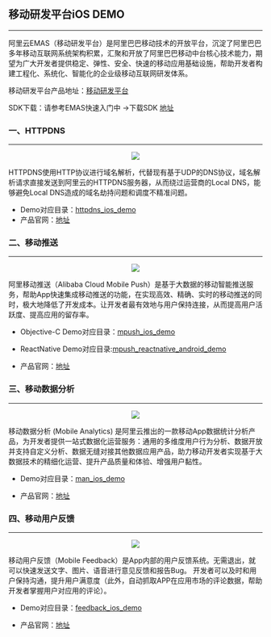 ## 移动研发平台iOS DEMO

------

阿里云EMAS（移动研发平台）是阿里巴巴移动技术的开放平台，沉淀了阿里巴巴多年移动互联网系统架构积累，汇聚和开放了阿里巴巴移动中台核心技术能力，期望为广大开发者提供稳定、弹性、安全、快速的移动应用基础设施，帮助开发者构建工程化、系统化、智能化的企业级移动互联网研发体系。

移动研发平台产品地址：[移动研发平台](https://emas.console.aliyun.com/)

SDK下载：请参考EMAS快速入门中 ->下载SDK [地址](https://help.aliyun.com/document_detail/169962.html#title-fvd-ozh-524) 

<!--  > 注：demo中的账密信息配置只为方便demo例程的运行，真实产品中，建议您使用安全黑匣子或其他方式保障密钥的安全性。 -->

### 一、HTTPDNS

------

<div align="center">
<img src="./assets/httpdns_logo.png">
</div>

HTTPDNS使用HTTP协议进行域名解析，代替现有基于UDP的DNS协议，域名解析请求直接发送到阿里云的HTTPDNS服务器，从而绕过运营商的Local DNS，能够避免Local DNS造成的域名劫持问题和调度不精准问题。

- Demo对应目录：[httpdns_ios_demo](https://github.com/aliyun/alicloud-ios-demo/tree/master/httpdns_ios_demo)
- 产品官网：[地址](https://www.aliyun.com/product/httpdns)

### 二、移动推送

------

<div align="center">
<img src="./assets/push_logo.png">
</div>

阿里移动推送（Alibaba Cloud Mobile Push）是基于大数据的移动智能推送服务，帮助App快速集成移动推送的功能，在实现高效、精确、实时的移动推送的同时，极大地降低了开发成本。让开发者最有效地与用户保持连接，从而提高用户活跃度、提高应用的留存率。

- Objective-C Demo对应目录：[mpush_ios_demo](https://github.com/aliyun/alicloud-ios-demo/tree/master/mpush_ios_demo) 


- ReactNative Demo对应目录:[mpush_reactnative_android_demo](https://github.com/aliyun/alicloud-android-demo/tree/master/mpush_reactnative_android_demo)


- 产品官网：[地址](https://www.aliyun.com/product/cps)



<!--### 三、移动加速-->

<!--------
-->
<!--移动加速（Mobile Accelerator）是阿里云针对移动应用推出的无线加速产品，旨在依托阿里云遍布全网的加速节点，海量带宽网络等优越的基础设施，为开发者提供更快、更稳定的网络接入能力，有效提升移动应用的可用性和用户体验。-->

<!--- Demo对应目录：[mac_v2_android_demo](https://github.com/aliyun/alicloud-ios-demo/tree/master/mac_v2_ios_demo)
- 产品官网：[地址](https://www.aliyun.com/product/mac)
-->
### 三、移动数据分析

------

<div align="center">
<img src="./assets/man_logo.png">
</div>

移动数据分析 (Mobile Analytics) 是阿里云推出的一款移动App数据统计分析产品，为开发者提供一站式数据化运营服务：通用的多维度用户行为分析、数据开放并支持自定义分析、数据无缝对接其他数据应用产品，助力移动开发者实现基于大数据技术的精细化运营、提升产品质量和体验、增强用户黏性。

- Demo对应目录：[man_ios_demo](https://github.com/aliyun/alicloud-ios-demo/tree/master/man_ios_demo)


- 产品官网：[地址](https://www.aliyun.com/product/man)



### 四、移动用户反馈

------

<div align="center">
<img src="./assets/feedback_logo.png">
</div>

移动用户反馈（Mobile Feedback）是App内部的用户反馈系统。无需退出，就可以快速发送文字、图片、语音进行意见反馈和报告Bug。 开发者可以及时和用户保持沟通，提升用户满意度（此外，自动抓取APP在应用市场的评论数据，帮助开发者掌握用户对应用的评论）。

- Demo对应目录：[feedback_ios_demo](https://github.com/aliyun/alicloud-ios-demo/tree/master/feedback_ios_demo)


- 产品官网：[地址](https://www.aliyun.com/product/feedback)





